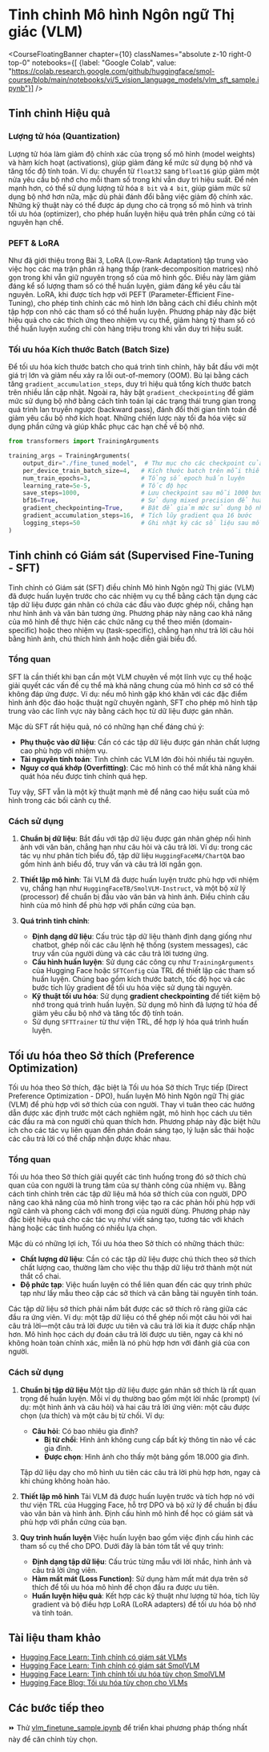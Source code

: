 # Tinh chỉnh Mô hình Ngôn ngữ Thị giác (VLM)

<CourseFloatingBanner chapter={10}
  classNames="absolute z-10 right-0 top-0"
  notebooks={[
    {label: "Google Colab", value: "https://colab.research.google.com/github/huggingface/smol-course/blob/main/notebooks/vi/5_vision_language_models/vlm_sft_sample.ipynb"}] />
    
## Tinh chỉnh Hiệu quả

### Lượng tử hóa (Quantization)

Lượng tử hóa làm giảm độ chính xác của trọng số mô hình (model weights) và hàm kích hoạt (activations), giúp giảm đáng kể mức sử dụng bộ nhớ và tăng tốc độ tính toán. Ví dụ: chuyển từ `float32` sang `bfloat16` giúp giảm một nửa yêu cầu bộ nhớ cho mỗi tham số trong khi vẫn duy trì hiệu suất. Để nén mạnh hơn, có thể sử dụng lượng tử hóa `8 bit` và `4 bit`, giúp giảm mức sử dụng bộ nhớ hơn nữa, mặc dù phải đánh đổi bằng việc giảm độ chính xác. Những kỹ thuật này có thể được áp dụng cho cả trọng số mô hình và trình tối ưu hóa (optimizer), cho phép huấn luyện hiệu quả trên phần cứng có tài nguyên hạn chế.

### PEFT & LoRA

Như đã giới thiệu trong Bài 3, LoRA (Low-Rank Adaptation) tập trung vào việc học các ma trận phân rã hạng thấp (rank-decomposition matrices) nhỏ gọn trong khi vẫn giữ nguyên trọng số của mô hình gốc. Điều này làm giảm đáng kể số lượng tham số có thể huấn luyện, giảm đáng kể yêu cầu tài nguyên. LoRA, khi được tích hợp với PEFT (Parameter-Efficient Fine-Tuning), cho phép tinh chỉnh các mô hình lớn bằng cách chỉ điều chỉnh một tập hợp con nhỏ các tham số có thể huấn luyện. Phương pháp này đặc biệt hiệu quả cho các thích ứng theo nhiệm vụ cụ thể, giảm hàng tỷ tham số có thể huấn luyện xuống chỉ còn hàng triệu trong khi vẫn duy trì hiệu suất.

### Tối ưu hóa Kích thước Batch (Batch Size)

Để tối ưu hóa kích thước batch cho quá trình tinh chỉnh, hãy bắt đầu với một giá trị lớn và giảm nếu xảy ra lỗi out-of-memory (OOM). Bù lại bằng cách tăng `gradient_accumulation_steps`, duy trì hiệu quả tổng kích thước batch trên nhiều lần cập nhật. Ngoài ra, hãy bật `gradient_checkpointing` để giảm mức sử dụng bộ nhớ bằng cách tính toán lại các trạng thái trung gian trong quá trình lan truyền ngược (backward pass), đánh đổi thời gian tính toán để giảm yêu cầu bộ nhớ kích hoạt. Những chiến lược này tối đa hóa việc sử dụng phần cứng và giúp khắc phục các hạn chế về bộ nhớ.

```python
from transformers import TrainingArguments

training_args = TrainingArguments(
    output_dir="./fine_tuned_model",  # Thư mục cho các checkpoint của mô hình
    per_device_train_batch_size=4,   # Kích thước batch trên mỗi thiết bị (GPU/TPU)
    num_train_epochs=3,              # Tổng số epoch huấn luyện
    learning_rate=5e-5,              # Tốc độ học
    save_steps=1000,                 # Lưu checkpoint sau mỗi 1000 bước
    bf16=True,                       # Sử dụng mixed precision để huấn luyện
    gradient_checkpointing=True,     # Bật để giảm mức sử dụng bộ nhớ kích hoạt
    gradient_accumulation_steps=16,  # Tích lũy gradient qua 16 bước
    logging_steps=50                 # Ghi nhật ký các số liệu sau mỗi 50 bước
)
```

## **Tinh chỉnh có Giám sát (Supervised Fine-Tuning - SFT)**

Tinh chỉnh có Giám sát (SFT) điều chỉnh Mô hình Ngôn ngữ Thị giác (VLM) đã được huấn luyện trước cho các nhiệm vụ cụ thể bằng cách tận dụng các tập dữ liệu được gán nhãn có chứa các đầu vào được ghép nối, chẳng hạn như hình ảnh và văn bản tương ứng. Phương pháp này nâng cao khả năng của mô hình để thực hiện các chức năng cụ thể theo miền (domain-specific) hoặc theo nhiệm vụ (task-specific), chẳng hạn như trả lời câu hỏi bằng hình ảnh, chú thích hình ảnh hoặc diễn giải biểu đồ.

### **Tổng quan**

SFT là cần thiết khi bạn cần một VLM chuyên về một lĩnh vực cụ thể hoặc giải quyết các vấn đề cụ thể mà khả năng chung của mô hình cơ sở có thể không đáp ứng được. Ví dụ: nếu mô hình gặp khó khăn với các đặc điểm hình ảnh độc đáo hoặc thuật ngữ chuyên ngành, SFT cho phép mô hình tập trung vào các lĩnh vực này bằng cách học từ dữ liệu được gán nhãn.

Mặc dù SFT rất hiệu quả, nó có những hạn chế đáng chú ý:

- **Phụ thuộc vào dữ liệu**: Cần có các tập dữ liệu được gán nhãn chất lượng cao phù hợp với nhiệm vụ.
- **Tài nguyên tính toán**: Tinh chỉnh các VLM lớn đòi hỏi nhiều tài nguyên.
- **Nguy cơ quá khớp (Overfitting)**: Các mô hình có thể mất khả năng khái quát hóa nếu được tinh chỉnh quá hẹp.

Tuy vậy, SFT vẫn là một kỹ thuật mạnh mẽ để nâng cao hiệu suất của mô hình trong các bối cảnh cụ thể.

### **Cách sử dụng**

1. **Chuẩn bị dữ liệu**: Bắt đầu với tập dữ liệu được gán nhãn ghép nối hình ảnh với văn bản, chẳng hạn như câu hỏi và câu trả lời. Ví dụ: trong các tác vụ như phân tích biểu đồ, tập dữ liệu `HuggingFaceM4/ChartQA` bao gồm hình ảnh biểu đồ, truy vấn và câu trả lời ngắn gọn.

2. **Thiết lập mô hình**: Tải VLM đã được huấn luyện trước phù hợp với nhiệm vụ, chẳng hạn như `HuggingFaceTB/SmolVLM-Instruct`, và một bộ xử lý (processor) để chuẩn bị đầu vào văn bản và hình ảnh. Điều chỉnh cấu hình của mô hình để phù hợp với phần cứng của bạn.

3. **Quá trình tinh chỉnh**:
   - **Định dạng dữ liệu**: Cấu trúc tập dữ liệu thành định dạng giống như chatbot, ghép nối các câu lệnh hệ thống (system messages), các truy vấn của người dùng và các câu trả lời tương ứng.
   - **Cấu hình huấn luyện**: Sử dụng các công cụ như `TrainingArguments` của Hugging Face hoặc `SFTConfig` của TRL để thiết lập các tham số huấn luyện. Chúng bao gồm kích thước batch, tốc độ học và các bước tích lũy gradient để tối ưu hóa việc sử dụng tài nguyên.
   - **Kỹ thuật tối ưu hóa**: Sử dụng **gradient checkpointing** để tiết kiệm bộ nhớ trong quá trình huấn luyện. Sử dụng mô hình đã lượng tử hóa để giảm yêu cầu bộ nhớ và tăng tốc độ tính toán.
   - Sử dụng `SFTTrainer` từ thư viện TRL, để hợp lý hóa quá trình huấn luyện.

## Tối ưu hóa theo Sở thích (Preference Optimization)

Tối ưu hóa theo Sở thích, đặc biệt là Tối ưu hóa Sở thích Trực tiếp (Direct Preference Optimization - DPO), huấn luyện Mô hình Ngôn ngữ Thị giác (VLM) để phù hợp với sở thích của con người. Thay vì tuân theo các hướng dẫn được xác định trước một cách nghiêm ngặt, mô hình học cách ưu tiên các đầu ra mà con người chủ quan thích hơn. Phương pháp này đặc biệt hữu ích cho các tác vụ liên quan đến phán đoán sáng tạo, lý luận sắc thái hoặc các câu trả lời có thể chấp nhận được khác nhau.

### **Tổng quan**

Tối ưu hóa theo Sở thích giải quyết các tình huống trong đó sở thích chủ quan của con người là trung tâm của sự thành công của nhiệm vụ. Bằng cách tinh chỉnh trên các tập dữ liệu mã hóa sở thích của con người, DPO nâng cao khả năng của mô hình trong việc tạo ra các phản hồi phù hợp với ngữ cảnh và phong cách với mong đợi của người dùng. Phương pháp này đặc biệt hiệu quả cho các tác vụ như viết sáng tạo, tương tác với khách hàng hoặc các tình huống có nhiều lựa chọn.

Mặc dù có những lợi ích, Tối ưu hóa theo Sở thích có những thách thức:

- **Chất lượng dữ liệu**: Cần có các tập dữ liệu được chú thích theo sở thích chất lượng cao, thường làm cho việc thu thập dữ liệu trở thành một nút thắt cổ chai.
- **Độ phức tạp**: Việc huấn luyện có thể liên quan đến các quy trình phức tạp như lấy mẫu theo cặp các sở thích và cân bằng tài nguyên tính toán.

Các tập dữ liệu sở thích phải nắm bắt được các sở thích rõ ràng giữa các đầu ra ứng viên. Ví dụ: một tập dữ liệu có thể ghép nối một câu hỏi với hai câu trả lời—một câu trả lời được ưu tiên và câu trả lời kia ít được chấp nhận hơn. Mô hình học cách dự đoán câu trả lời được ưu tiên, ngay cả khi nó không hoàn toàn chính xác, miễn là nó phù hợp hơn với đánh giá của con người.

### **Cách sử dụng**

1. **Chuẩn bị tập dữ liệu**
   Một tập dữ liệu được gán nhãn sở thích là rất quan trọng để huấn luyện. Mỗi ví dụ thường bao gồm một lời nhắc (prompt) (ví dụ: một hình ảnh và câu hỏi) và hai câu trả lời ứng viên: một câu được chọn (ưa thích) và một câu bị từ chối. Ví dụ:

   - **Câu hỏi**: Có bao nhiêu gia đình?
     - **Bị từ chối**: Hình ảnh không cung cấp bất kỳ thông tin nào về các gia đình.
     - **Được chọn**: Hình ảnh cho thấy một bảng gồm 18.000 gia đình.

   Tập dữ liệu dạy cho mô hình ưu tiên các câu trả lời phù hợp hơn, ngay cả khi chúng không hoàn hảo.

2. **Thiết lập mô hình**
   Tải VLM đã được huấn luyện trước và tích hợp nó với thư viện TRL của Hugging Face, hỗ trợ DPO và bộ xử lý để chuẩn bị đầu vào văn bản và hình ảnh. Định cấu hình mô hình để học có giám sát và phù hợp với phần cứng của bạn.

3. **Quy trình huấn luyện**
   Việc huấn luyện bao gồm việc định cấu hình các tham số cụ thể cho DPO. Dưới đây là bản tóm tắt về quy trình:

   - **Định dạng tập dữ liệu**: Cấu trúc từng mẫu với lời nhắc, hình ảnh và câu trả lời ứng viên.
   - **Hàm mất mát (Loss Function)**: Sử dụng hàm mất mát dựa trên sở thích để tối ưu hóa mô hình để chọn đầu ra được ưu tiên.
   - **Huấn luyện hiệu quả**: Kết hợp các kỹ thuật như lượng tử hóa, tích lũy gradient và bộ điều hợp LoRA (LoRA adapters) để tối ưu hóa bộ nhớ và tính toán.

## Tài liệu tham khảo

- [Hugging Face Learn: Tinh chỉnh có giám sát VLMs](https://huggingface.co/learn/cookbook/fine_tuning_vlm_trl)
- [Hugging Face Learn: Tinh chỉnh có giám sát SmolVLM](https://huggingface.co/learn/cookbook/fine_tuning_smol_vlm_sft_trl)
- [Hugging Face Learn: Tinh chỉnh tối ưu hóa tùy chọn SmolVLM](https://huggingface.co/learn/cookbook/fine_tuning_vlm_dpo_smolvlm_instruct)
- [Hugging Face Blog: Tối ưu hóa tùy chọn cho VLMs](https://huggingface.co/blog/dpo_vlm)

## Các bước tiếp theo

⏩ Thử [vlm_finetune_sample.ipynb](../../../notebooks/vi/5_vision_language_models/vlm_finetune_sample.ipynb) để triển khai phương pháp thống nhất này để căn chỉnh tùy chọn.
